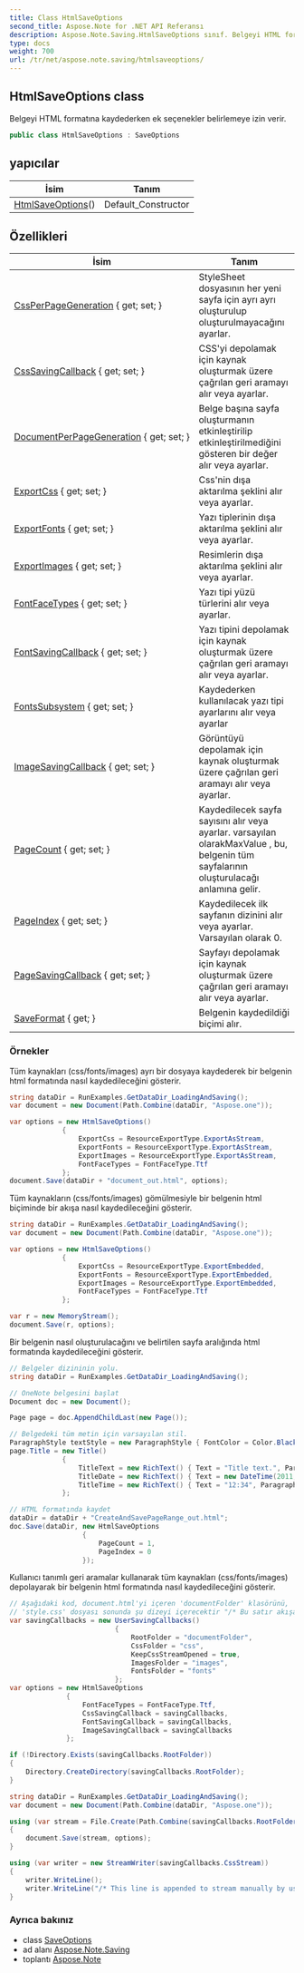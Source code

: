```yaml
---
title: Class HtmlSaveOptions
second_title: Aspose.Note for .NET API Referansı
description: Aspose.Note.Saving.HtmlSaveOptions sınıf. Belgeyi HTML formatına kaydederken ek seçenekler belirlemeye izin verir.
type: docs
weight: 700
url: /tr/net/aspose.note.saving/htmlsaveoptions/
---
```

## HtmlSaveOptions class

Belgeyi HTML formatına kaydederken ek seçenekler belirlemeye izin verir.

```csharp
public class HtmlSaveOptions : SaveOptions
```

## yapıcılar

| İsim | Tanım |
| --- | --- |
| [HtmlSaveOptions](htmlsaveoptions/)() | Default_Constructor |

## Özellikleri

| İsim | Tanım |
| --- | --- |
| [CssPerPageGeneration](../../aspose.note.saving/htmlsaveoptions/cssperpagegeneration/) { get; set; } | StyleSheet dosyasının her yeni sayfa için ayrı ayrı oluşturulup oluşturulmayacağını ayarlar. |
| [CssSavingCallback](../../aspose.note.saving/htmlsaveoptions/csssavingcallback/) { get; set; } | CSS'yi depolamak için kaynak oluşturmak üzere çağrılan geri aramayı alır veya ayarlar. |
| [DocumentPerPageGeneration](../../aspose.note.saving/htmlsaveoptions/documentperpagegeneration/) { get; set; } | Belge başına sayfa oluşturmanın etkinleştirilip etkinleştirilmediğini gösteren bir değer alır veya ayarlar. |
| [ExportCss](../../aspose.note.saving/htmlsaveoptions/exportcss/) { get; set; } | Css'nin dışa aktarılma şeklini alır veya ayarlar. |
| [ExportFonts](../../aspose.note.saving/htmlsaveoptions/exportfonts/) { get; set; } | Yazı tiplerinin dışa aktarılma şeklini alır veya ayarlar. |
| [ExportImages](../../aspose.note.saving/htmlsaveoptions/exportimages/) { get; set; } | Resimlerin dışa aktarılma şeklini alır veya ayarlar. |
| [FontFaceTypes](../../aspose.note.saving/htmlsaveoptions/fontfacetypes/) { get; set; } | Yazı tipi yüzü türlerini alır veya ayarlar. |
| [FontSavingCallback](../../aspose.note.saving/htmlsaveoptions/fontsavingcallback/) { get; set; } | Yazı tipini depolamak için kaynak oluşturmak üzere çağrılan geri aramayı alır veya ayarlar. |
| [FontsSubsystem](../../aspose.note.saving/saveoptions/fontssubsystem/) { get; set; } | Kaydederken kullanılacak yazı tipi ayarlarını alır veya ayarlar |
| [ImageSavingCallback](../../aspose.note.saving/htmlsaveoptions/imagesavingcallback/) { get; set; } | Görüntüyü depolamak için kaynak oluşturmak üzere çağrılan geri aramayı alır veya ayarlar. |
| [PageCount](../../aspose.note.saving/saveoptions/pagecount/) { get; set; } | Kaydedilecek sayfa sayısını alır veya ayarlar. varsayılan olarakMaxValue , bu, belgenin tüm sayfalarının oluşturulacağı anlamına gelir. |
| [PageIndex](../../aspose.note.saving/saveoptions/pageindex/) { get; set; } | Kaydedilecek ilk sayfanın dizinini alır veya ayarlar. Varsayılan olarak 0. |
| [PageSavingCallback](../../aspose.note.saving/htmlsaveoptions/pagesavingcallback/) { get; set; } | Sayfayı depolamak için kaynak oluşturmak üzere çağrılan geri aramayı alır veya ayarlar. |
| [SaveFormat](../../aspose.note.saving/saveoptions/saveformat/) { get; } | Belgenin kaydedildiği biçimi alır. |

### Örnekler

Tüm kaynakları (css/fonts/images) ayrı bir dosyaya kaydederek bir belgenin html formatında nasıl kaydedileceğini gösterir.

```csharp
string dataDir = RunExamples.GetDataDir_LoadingAndSaving();
var document = new Document(Path.Combine(dataDir, "Aspose.one"));

var options = new HtmlSaveOptions()
             {
                 ExportCss = ResourceExportType.ExportAsStream,
                 ExportFonts = ResourceExportType.ExportAsStream,
                 ExportImages = ResourceExportType.ExportAsStream,
                 FontFaceTypes = FontFaceType.Ttf
             };
document.Save(dataDir + "document_out.html", options);
```

Tüm kaynakların (css/fonts/images) gömülmesiyle bir belgenin html biçiminde bir akışa nasıl kaydedileceğini gösterir.

```csharp
string dataDir = RunExamples.GetDataDir_LoadingAndSaving();
var document = new Document(Path.Combine(dataDir, "Aspose.one"));

var options = new HtmlSaveOptions()
             {
                 ExportCss = ResourceExportType.ExportEmbedded,
                 ExportFonts = ResourceExportType.ExportEmbedded,
                 ExportImages = ResourceExportType.ExportEmbedded,
                 FontFaceTypes = FontFaceType.Ttf
             };

var r = new MemoryStream();
document.Save(r, options);
```

Bir belgenin nasıl oluşturulacağını ve belirtilen sayfa aralığında html formatında kaydedileceğini gösterir.

```csharp
// Belgeler dizininin yolu.
string dataDir = RunExamples.GetDataDir_LoadingAndSaving();

// OneNote belgesini başlat
Document doc = new Document();

Page page = doc.AppendChildLast(new Page());

// Belgedeki tüm metin için varsayılan stil.
ParagraphStyle textStyle = new ParagraphStyle { FontColor = Color.Black, FontName = "Arial", FontSize = 10 };
page.Title = new Title()
             {
                 TitleText = new RichText() { Text = "Title text.", ParagraphStyle = textStyle },
                 TitleDate = new RichText() { Text = new DateTime(2011, 11, 11).ToString("D", CultureInfo.InvariantCulture), ParagraphStyle = textStyle },
                 TitleTime = new RichText() { Text = "12:34", ParagraphStyle = textStyle }
             };

// HTML formatında kaydet
dataDir = dataDir + "CreateAndSavePageRange_out.html";
doc.Save(dataDir, new HtmlSaveOptions
                  {
                      PageCount = 1,
                      PageIndex = 0
                  });
```

Kullanıcı tanımlı geri aramalar kullanarak tüm kaynakları (css/fonts/images) depolayarak bir belgenin html formatında nasıl kaydedileceğini gösterir.

```csharp
// Aşağıdaki kod, document.html'yi içeren 'documentFolder' klasörünü, 'style.css' dosyasını içeren 'css' klasörünü, resimleri içeren 'images' klasörünü ve fontları içeren 'fonts' klasörünü oluşturur.
// 'style.css' dosyası sonunda şu dizeyi içerecektir "/* Bu satır akışa kullanıcı tarafından manuel olarak eklenmiştir */"
var savingCallbacks = new UserSavingCallbacks()
                          {
                              RootFolder = "documentFolder",
                              CssFolder = "css",
                              KeepCssStreamOpened = true,
                              ImagesFolder = "images",
                              FontsFolder = "fonts"
                          };
var options = new HtmlSaveOptions
              {
                  FontFaceTypes = FontFaceType.Ttf,
                  CssSavingCallback = savingCallbacks,
                  FontSavingCallback = savingCallbacks,
                  ImageSavingCallback = savingCallbacks
              };

if (!Directory.Exists(savingCallbacks.RootFolder))
{
    Directory.CreateDirectory(savingCallbacks.RootFolder);
}

string dataDir = RunExamples.GetDataDir_LoadingAndSaving();
var document = new Document(Path.Combine(dataDir, "Aspose.one"));

using (var stream = File.Create(Path.Combine(savingCallbacks.RootFolder, "document.html")))
{
    document.Save(stream, options);
}

using (var writer = new StreamWriter(savingCallbacks.CssStream))
{
    writer.WriteLine();
    writer.WriteLine("/* This line is appended to stream manually by user */");
}
```

### Ayrıca bakınız

* class [SaveOptions](../saveoptions/)
* ad alanı [Aspose.Note.Saving](../../aspose.note.saving/)
* toplantı [Aspose.Note](../../)


